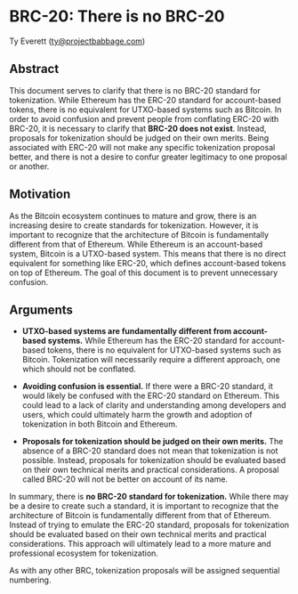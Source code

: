 # BRC-20: There is no BRC-20

Ty Everett (ty@projectbabbage.com)

## Abstract

This document serves to clarify that there is no BRC-20 standard for tokenization. While Ethereum has the ERC-20 standard for account-based tokens, there is no equivalent for UTXO-based systems such as Bitcoin. In order to avoid confusion and prevent people from conflating ERC-20 with BRC-20, it is necessary to clarify that **BRC-20 does not exist**. Instead, proposals for tokenization should be judged on their own merits. Being associated with ERC-20 will not make any specific tokenization proposal better, and there is not a desire to confur greater legitimacy to one proposal or another.

## Motivation

As the Bitcoin ecosystem continues to mature and grow, there is an increasing desire to create standards for tokenization. However, it is important to recognize that the architecture of Bitcoin is fundamentally different from that of Ethereum. While Ethereum is an account-based system, Bitcoin is a UTXO-based system. This means that there is no direct equivalent for something like ERC-20, which defines account-based tokens on top of Ethereum. The goal of this document is to prevent unnecessary confusion.

## Arguments

- **UTXO-based systems are fundamentally different from account-based systems.** While Ethereum has the ERC-20 standard for account-based tokens, there is no equivalent for UTXO-based systems such as Bitcoin. Tokenization will necessarily require a different approach, one which should not be conflated.

- **Avoiding confusion is essential.** If there were a BRC-20 standard, it would likely be confused with the ERC-20 standard on Ethereum. This could lead to a lack of clarity and understanding among developers and users, which could ultimately harm the growth and adoption of tokenization in both Bitcoin and Ethereum.

- **Proposals for tokenization should be judged on their own merits.** The absence of a BRC-20 standard does not mean that tokenization is not possible. Instead, proposals for tokenization should be evaluated based on their own technical merits and practical considerations. A proposal called BRC-20 will not be better on account of its name.

In summary, there is **no BRC-20 standard for tokenization.** While there may be a desire to create such a standard, it is important to recognize that the architecture of Bitcoin is fundamentally different from that of Ethereum. Instead of trying to emulate the ERC-20 standard, proposals for tokenization should be evaluated based on their own technical merits and practical considerations. This approach will ultimately lead to a more mature and professional ecosystem for tokenization.

As with any other BRC, tokenization proposals will be assigned sequential numbering.
